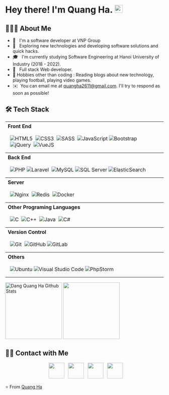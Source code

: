 <h1> Hey there! I'm Quang Ha. <img src="https://github.com/quangha2611/quangha2611/blob/master/Hi.gif" width="25"></h1>

<h2> 👨🏻‍💻 About Me </h2>

- 🔭 &nbsp; I'm a software developer at VNP Group
- 🤔 &nbsp; Exploring new technologies and developing software solutions and quick hacks.
- 🎓 &nbsp; I'm currently studying Software Engineering at Hanoi University of Industry (2018 - 2022).
- 💼 &nbsp; Full stack Web developer.
- 🎿 Hobbies other than coding : Reading blogs about new technology, playing football, playing video games.
- ✉️ &nbsp;You can email me at quangha2611@gmail.com. I'll try to respond as soon as possible!

<h2>🛠 Tech Stack</h2>

<table width="100%">
  <tr>
    <th align="left">Front End</th>
  </tr>
  <tr>
    <td style="padding:15px">
        <img alt="HTML5" src="https://img.shields.io/badge/html-444444.svg?style=for-the-badge&logo=html5&logoColor=dd4b25"/>&nbsp;
        <img alt="CSS3" src="https://img.shields.io/badge/css-444444.svg?style=for-the-badge&logo=css3&logoColor=4aa9d0"/>&nbsp;
        <img alt="SASS" src="https://img.shields.io/badge/SASS-444444.svg?style=for-the-badge&logo=SASS&logoColor=c65e92"/>&nbsp;
        <img alt="JavaScript" src="https://img.shields.io/badge/javascript-444444.svg?style=for-the-badge&logo=javascript&logoColor=%23F7DF1E"/>
        <img alt="Bootstrap" src="https://img.shields.io/badge/bootstrap-444444.svg?style=for-the-badge&logo=bootstrap&logoColor=825ff3"/>&nbsp;
        <img alt="jQuery" src="https://img.shields.io/badge/jquery-444444.svg?style=for-the-badge&logo=jquery&logoColor=white"/>&nbsp;
        <img alt="VueJS" src="https://img.shields.io/badge/VueJS-444444.svg?style=for-the-badge&logo=vuejs&logoColor=3e815b"/>&nbsp;
    </td>
  </tr>

  <tr>
    <th align="left">Back End</th>
  </tr>
  <tr>
    <td style="padding:15px">
        <img alt="PHP" src="https://img.shields.io/badge/php-444444.svg?style=for-the-badge&logo=php&logoColor=7377ad"/> 
        <img alt="Laravel" src="https://img.shields.io/badge/laravel-444444.svg?style=for-the-badge&logo=laravel&logoColor=e94b23"/>&nbsp;
        <img alt="MySQL" src="https://img.shields.io/badge/mysql-444444.svg?style=for-the-badge&logo=mysql&logoColor=white"/> 
        <img alt="SQL Server" src="https://img.shields.io/badge/SQLServer-444444.svg?style=for-the-badge&logo=SQLServer&logoColor=white"/>
        <img alt="ElasticSearch" src="https://img.shields.io/badge/-ElasticSearch-444444?style=for-the-badge&logo=elasticsearch"/>&nbsp;
    </td>
  </tr>

  <tr>
    <th align="left">Server</th>
  </tr>
  <tr>
    <td style="padding:15px">
      <img alt="Nginx" src="https://img.shields.io/badge/nginx-444444.svg?style=for-the-badge&logo=nginx&logoColor=499338"/>&nbsp;
      <img alt="Redis" src="https://img.shields.io/badge/redis-444444.svg?style=for-the-badge&logo=redis&logoColor=d5442c"/>&nbsp;
      <img alt="Docker" src="https://img.shields.io/badge/docker-444444.svg?style=for-the-badge&logo=docker&logoColor=3d8cd2"/>&nbsp;
    </td>
  </tr>

  <tr>
    <th align="left">Other Programing Languages</th>
  </tr>
  <tr>
    <td style="padding:15px">
        <img alt="C" src="https://img.shields.io/badge/c-444444.svg?style=for-the-badge&logo=c&logoColor=27338f"/>&nbsp;
        <img alt="C++" src="https://img.shields.io/badge/c++-444444.svg?style=for-the-badge&logo=c%2B%2B&logoColor=195495"/>&nbsp;
        <img alt="Java" src="https://img.shields.io/badge/java-444444.svg?style=for-the-badge&logo=java&logoColor=e06d1e"/>&nbsp;
        <img alt="C#" src="https://img.shields.io/badge/csharp-444444.svg?style=for-the-badge&logo=csharp&logoColor=783d94"/>&nbsp;
    </td>
  </tr>

  <tr>
    <th align="left">Version Control</th>
  <tr>
  <tr>
    <td style="padding:15px">  
        <img alt="Git" src="https://img.shields.io/badge/git-444444.svg?style=for-the-badge&logo=git&logoColor=e94c28"/>&nbsp;
        <img alt="GitHub" src="https://img.shields.io/badge/github-444444.svg?style=for-the-badge&logo=github&logoColor=000000"/> 
        <img alt="GitLab" src="https://img.shields.io/badge/gitlab-444444.svg?style=for-the-badge&logo=gitlab&logoColor=dc4628"/> 
    </td>
  </tr>

  <tr>
    <th align="left">Others</th>
  <tr>
  <tr>
    <td style="padding:15px">
        <img alt="Ubuntu" src="https://img.shields.io/badge/ubuntu-005571.svg?style=for-the-badge&logo=ubuntu&logoColor=d74720"/>
        <img alt="Visual Studio Code" src="https://img.shields.io/badge/VisualStudioCode-005571.svg?style=for-the-badge&logo=visual-studio-code&logoColor=46a9ed"/>
        <img alt="PhpStorm" src="https://img.shields.io/badge/phpstorm-005571.svg?style=for-the-badge&logo=phpstorm&logoColor=white"/> 
    </td>
  </tr>

</table>
<p>
<img src="https://github-readme-stats.vercel.app/api?username=dangquangha&include_all_commits=true&count_private=true&show_icons=true&line_height=20&theme=prussian" alt="Dang Quang Ha Github Stats" height="180">

<img src="https://github-readme-stats.vercel.app/api/top-langs/?username=dangquangha&layout=compact&text_color=bcdefe&bg_color=be51a5" height="180" />

 </p>

<h2> 🤝🏻 Contact with Me </h2>

<p align="center">
  &nbsp; <a href="https://join.skype.com/invite/vW56wePmGptx" target="_blank" rel="noopener noreferrer"><img src="https://img.icons8.com/plasticine/100/000000/skype.png" width="50" /></a>  
&nbsp; <a href="https://www.facebook.com/dangquangha.2611/" target="_blank" rel="noopener noreferrer"><img src="https://img.icons8.com/plasticine/100/000000/facebook.png" width="50" /></a>  
&nbsp; <a href="mailto:quangha2611@gmail.com" target="_blank" rel="noopener noreferrer"><img src="https://img.icons8.com/plasticine/100/000000/gmail.png"  width="50" /></a>
  &nbsp; <a href="tel:0794139561" target="_blank" rel="noopener noreferrer"><img src="https://img.icons8.com/plasticine/100/000000/phone.png"  width="50" /></a>
</p>

⭐️ From [Quang Ha](https://github.com/dangquangha)
